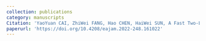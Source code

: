 ```yaml
---
collection: publications
category: manuscripts
Citation: 'YaoYuan CAI, ZhiWei FANG, Hao CHEN, HaiWei SUN, A Fast Two-Level Strang Splitting Method for Multi-Dimensional Spatial Fractional Allen-Cahn Equations with Discrete Maximum Principle, East Asian Journal on Applied Mathematics, Vol. 13, issue 2, page 340-360.'
paperurl: 'https://doi.org/10.4208/eajam.2022-248.161022'
---
```


